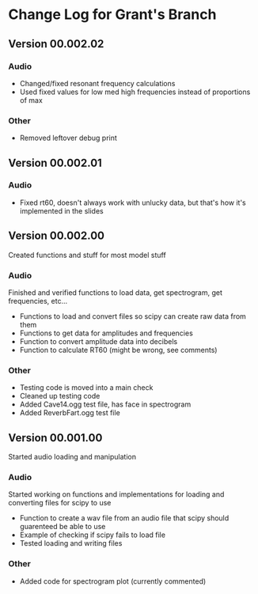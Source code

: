 # Change Log for Grant's Branch

## Version 00.002.02

### Audio
- Changed/fixed resonant frequency calculations
- Used fixed values for low med high frequencies instead of proportions of max


### Other
- Removed leftover debug print

## Version 00.002.01

### Audio
- Fixed rt60, doesn't always work with unlucky data, but that's how it's implemented in the slides

## Version 00.002.00
Created functions and stuff for most model stuff

### Audio
Finished and verified functions to load data, get spectrogram, get frequencies, etc...

- Functions to load and convert files so scipy can create raw data from them
- Functions to get data for amplitudes and frequencies
- Function to convert amplitude data into decibels
- Function to calculate RT60 (might be wrong, see comments)

### Other
- Testing code is moved into a main check
- Cleaned up testing code
- Added Cave14.ogg test file, has face in spectrogram
- Added ReverbFart.ogg test file

## Version 00.001.00
Started audio loading and manipulation

### Audio
Started working on functions and implementations for loading and converting files for scipy to use

- Function to create a wav file from an audio file that scipy should guarenteed be able to use
- Example of checking if scipy fails to load file
- Tested loading and writing files 

### Other
- Added code for spectrogram plot (currently commented)